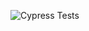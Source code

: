 ![Cypress Tests](https://github.com/emilrh91/social-media-client/actions/workflows/cypress.yml/badge.svg)
